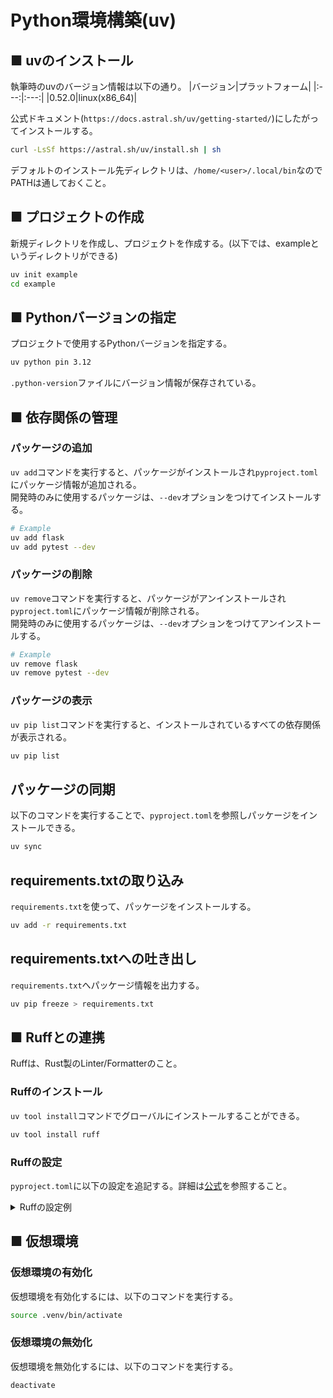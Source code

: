 # Python環境構築(uv)
## ■ uvのインストール
執筆時のuvのバージョン情報は以下の通り。
|バージョン|プラットフォーム|
|:---:|:---:|
|0.52.0|linux(x86_64)|

公式ドキュメント(`https://docs.astral.sh/uv/getting-started/`)にしたがってインストールする。
```sh
curl -LsSf https://astral.sh/uv/install.sh | sh
```
デフォルトのインストール先ディレクトリは、`/home/<user>/.local/bin`なのでPATHは通しておくこと。

## ■ プロジェクトの作成
新規ディレクトリを作成し、プロジェクトを作成する。(以下では、exampleというディレクトリができる)
```sh
uv init example
cd example
```

## ■ Pythonバージョンの指定
プロジェクトで使用するPythonバージョンを指定する。
```sh
uv python pin 3.12
```
`.python-version`ファイルにバージョン情報が保存されている。

## ■ 依存関係の管理
### パッケージの追加
`uv add`コマンドを実行すると、パッケージがインストールされ`pyproject.toml`にパッケージ情報が追加される。  
開発時のみに使用するパッケージは、`--dev`オプションをつけてインストールする。
```sh
# Example
uv add flask
uv add pytest --dev
```
### パッケージの削除
`uv remove`コマンドを実行すると、パッケージがアンインストールされ`pyproject.toml`にパッケージ情報が削除される。  
開発時のみに使用するパッケージは、`--dev`オプションをつけてアンインストールする。
```sh
# Example
uv remove flask
uv remove pytest --dev
```
### パッケージの表示
`uv pip list`コマンドを実行すると、インストールされているすべての依存関係が表示される。
```sh
uv pip list
```
## パッケージの同期
以下のコマンドを実行することで、`pyproject.toml`を参照しパッケージをインストールできる。
```sh
uv sync
```
## requirements.txtの取り込み
`requirements.txt`を使って、パッケージをインストールする。
```sh
uv add -r requirements.txt
```
## requirements.txtへの吐き出し
`requirements.txt`へパッケージ情報を出力する。
```sh
uv pip freeze > requirements.txt
```

## ■ Ruffとの連携
Ruffは、Rust製のLinter/Formatterのこと。
### Ruffのインストール
`uv tool install`コマンドでグローバルにインストールすることができる。
```sh
uv tool install ruff
```
### Ruffの設定
`pyproject.toml`に以下の設定を追記する。詳細は[公式](https://docs.astral.sh/ruff/settings/)を参照すること。 
<details>
<summary>Ruffの設定例</summary>

```toml
[tool.ruff]
# Exclude a variety of commonly ignored directories.
exclude = [
    ".bzr",
    ".direnv",
    ".eggs",
    ".git",
    ".git-rewrite",
    ".hg",
    ".ipynb_checkpoints",
    ".mypy_cache",
    ".nox",
    ".pants.d",
    ".pyenv",
    ".pytest_cache",
    ".pytype",
    ".ruff_cache",
    ".svn",
    ".tox",
    ".venv",
    ".vscode",
    "__pypackages__",
    "_build",
    "buck-out",
    "build",
    "dist",
    "node_modules",
    "site-packages",
    "venv",
]

# Same as Black.
line-length = 88
indent-width = 4

# Assume Python 3.8
target-version = "py38"

[tool.ruff.lint]
# Enable Pyflakes (`F`) and a subset of the pycodestyle (`E`)  codes by default.
# Unlike Flake8, Ruff doesn't enable pycodestyle warnings (`W`) or
# McCabe complexity (`C901`) by default.
select = ["E4", "E7", "E9", "F"]
ignore = []

# Allow fix for all enabled rules (when `--fix`) is provided.
fixable = ["ALL"]
unfixable = []

# Allow unused variables when underscore-prefixed.
dummy-variable-rgx = "^(_+|(_+[a-zA-Z0-9_]*[a-zA-Z0-9]+?))$"

[tool.ruff.format]
# Like Black, use double quotes for strings.
quote-style = "double"

# Like Black, indent with spaces, rather than tabs.
indent-style = "space"

# Like Black, respect magic trailing commas.
skip-magic-trailing-comma = false

# Like Black, automatically detect the appropriate line ending.
line-ending = "auto"

# Enable auto-formatting of code examples in docstrings. Markdown,
# reStructuredText code/literal blocks and doctests are all supported.
#
# This is currently disabled by default, but it is planned for this
# to be opt-out in the future.
docstring-code-format = false

# Set the line length limit used when formatting code snippets in
# docstrings.
#
# This only has an effect when the `docstring-code-format` setting is
# enabled.
docstring-code-line-length = "dynamic"
```
</details>


## ■ 仮想環境
### 仮想環境の有効化
仮想環境を有効化するには、以下のコマンドを実行する。
```sh
source .venv/bin/activate
```
### 仮想環境の無効化
仮想環境を無効化するには、以下のコマンドを実行する。
```sh
deactivate
```
